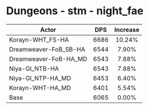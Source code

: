# Dungeons - stm - night_fae
| Actor | DPS | Increase |
|---|:---:|:---:|
|Korayn-WHT_FS-HA|6686|10.24%|
|Dreamweaver-FoB_SB-HA|6544|7.90%|
|Dreamweaver-FoB-HA_MD|6543|7.88%|
|Niya-GI_NTB-HA|6543|7.88%|
|Niya-GI_NTP-HA_MD|6453|6.40%|
|Korayn-WHT-HA_MD|6401|5.54%|
|Base|6065|0.00%|
